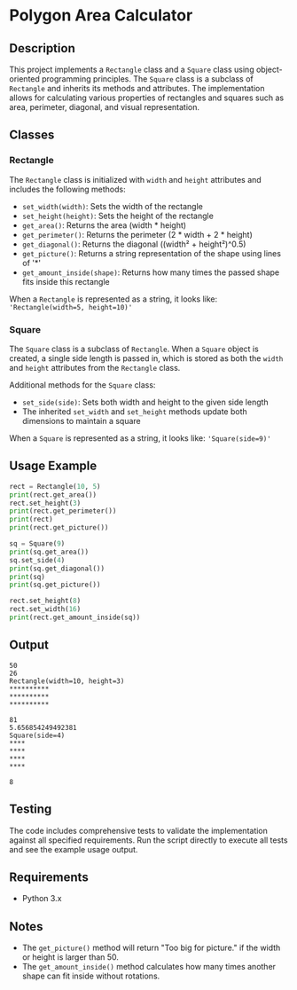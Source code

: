 # Polygon Area Calculator

## Description
This project implements a `Rectangle` class and a `Square` class using object-oriented programming principles. The `Square` class is a subclass of `Rectangle` and inherits its methods and attributes. The implementation allows for calculating various properties of rectangles and squares such as area, perimeter, diagonal, and visual representation.

## Classes

### Rectangle
The `Rectangle` class is initialized with `width` and `height` attributes and includes the following methods:

- `set_width(width)`: Sets the width of the rectangle
- `set_height(height)`: Sets the height of the rectangle
- `get_area()`: Returns the area (width * height)
- `get_perimeter()`: Returns the perimeter (2 * width + 2 * height)
- `get_diagonal()`: Returns the diagonal ((width² + height²)^0.5)
- `get_picture()`: Returns a string representation of the shape using lines of '*'
- `get_amount_inside(shape)`: Returns how many times the passed shape fits inside this rectangle

When a `Rectangle` is represented as a string, it looks like: `'Rectangle(width=5, height=10)'`

### Square
The `Square` class is a subclass of `Rectangle`. When a `Square` object is created, a single side length is passed in, which is stored as both the `width` and `height` attributes from the `Rectangle` class.

Additional methods for the `Square` class:
- `set_side(side)`: Sets both width and height to the given side length
- The inherited `set_width` and `set_height` methods update both dimensions to maintain a square

When a `Square` is represented as a string, it looks like: `'Square(side=9)'`

## Usage Example

```python
rect = Rectangle(10, 5)
print(rect.get_area())
rect.set_height(3)
print(rect.get_perimeter())
print(rect)
print(rect.get_picture())

sq = Square(9)
print(sq.get_area())
sq.set_side(4)
print(sq.get_diagonal())
print(sq)
print(sq.get_picture())

rect.set_height(8)
rect.set_width(16)
print(rect.get_amount_inside(sq))
```

## Output
```
50
26
Rectangle(width=10, height=3)
**********
**********
**********

81
5.656854249492381
Square(side=4)
****
****
****
****

8
```

## Testing
The code includes comprehensive tests to validate the implementation against all specified requirements. Run the script directly to execute all tests and see the example usage output.

## Requirements
- Python 3.x

## Notes
- The `get_picture()` method will return "Too big for picture." if the width or height is larger than 50.
- The `get_amount_inside()` method calculates how many times another shape can fit inside without rotations.
